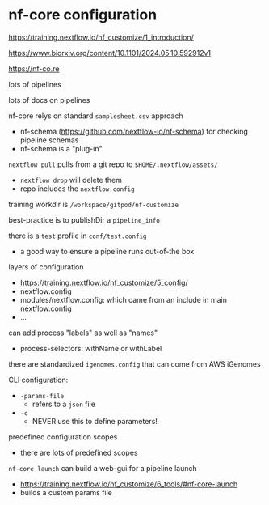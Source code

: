 

# nf-core configuration
https://training.nextflow.io/nf_customize/1_introduction/

https://www.biorxiv.org/content/10.1101/2024.05.10.592912v1

https://nf-co.re

lots of pipelines

lots of docs on pipelines

nf-core relys on standard `samplesheet.csv` approach
* nf-schema (https://github.com/nextflow-io/nf-schema) for checking pipeline schemas
* nf-schema is a "plug-in"

`nextflow pull` pulls from a git repo to `$HOME/.nextflow/assets/`
* `nextflow drop` will delete them
* repo includes the `nextflow.config`

training workdir is `/workspace/gitpod/nf-customize`

best-practice is to publishDir a `pipeline_info`

there is a `test` profile in `conf/test.config`
* a good way to ensure a pipeline runs out-of-the box

layers of configuration
* https://training.nextflow.io/nf_customize/5_config/
* nextflow.config
* modules/nextflow.config: which came from an include in main nextflow.config
* ...

can add process "labels" as well as "names"
* process-selectors: withName or withLabel

there are standardized `igenomes.config` that can come from AWS iGenomes

CLI configuration:
* `-params-file`
  * refers to a `json` file
* `-c`
  * NEVER use this to define parameters!

predefined configuration scopes
* there are lots of predefined scopes

`nf-core launch` can build a web-gui for a pipeline launch
* https://training.nextflow.io/nf_customize/6_tools/#nf-core-launch
* builds a custom params file

